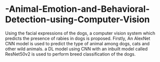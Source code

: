 # -Animal-Emotion-and-Behavioral-Detection-using-Computer-Vision
Using the facial expressions of the dogs, a computer vision system which predicts the presence of rabies in dogs is proposed. Firstly, An AlexNet CNN model is used to predict the type of animal among dogs, cats and other wild animals. a DL model using CNN with an inbuilt model called ResNet50v2 is used to perform breed classification of the dogs.
